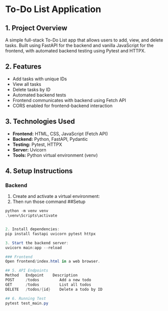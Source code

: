 # To-Do List Application

## 1. Project Overview
A simple full-stack To-Do List app that allows users to add, view, and delete tasks. Built using FastAPI for the backend and vanilla JavaScript for the frontend, with automated backend testing using Pytest and HTTPX.

## 2. Features
- Add tasks with unique IDs
- View all tasks
- Delete tasks by ID
- Automated backend tests
- Frontend communicates with backend using Fetch API
- CORS enabled for frontend-backend interaction


## 3. Technologies Used
- **Frontend:** HTML, CSS, JavaScript (Fetch API)
- **Backend:** Python, FastAPI, Pydantic
- **Testing:** Pytest, HTTPX
- **Server:** Uvicorn
- **Tools:** Python virtual environment (venv)


## 4. Setup Instructions

### Backend

1. Create and activate a virtual environment:
2. Then run those command
##Setup

```powershell
python -m venv venv
.\venv\Scripts\activate


2. Install dependencies:
pip install fastapi uvicorn pytest httpx

3. Start the backend server:
uvicorn main:app --reload

### Frontend
Open frontend/index.html in a web browser.

## 5. API Endpoints
Method	 Endpoint	 Description
POST	 /todos	        Add a new todo
GET	     /todos	        List all todos
DELETE	 /todos/{id}	Delete a todo by ID

## 6. Running Test
pytest test_main.py

